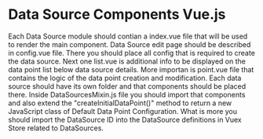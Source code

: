 # Data Source Components Vue.js

Each Data Source module should contian a index.vue file that will be used to render the main component. Data Source edit page should be described in config.vue file. There you should place all config that is required to create the data source.
Next one list.vue is additional info to be displayed on the data point list below data source details. More importan is point.vue file that contains the logic of the data point creation and modification. Each data source should have its own folder and that components should be placed there. Inside DataSourcesMixin.js file you should import that components and also extend the "createInitialDataPoint()" method to return a new JavaScript class of Default Data Point Configuration. What is more you should import the DataSource ID into the DataSource definitions in Vuex Store related to DataSources. 